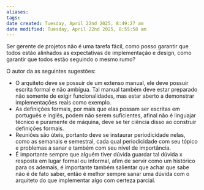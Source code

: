 ```yaml
---
aliases: 
tags: 
date created: Tuesday, April 22nd 2025, 8:49:27 am
date modified: Tuesday, April 22nd 2025, 8:55:58 am
---
```

Ser gerente de projetos não é uma tarefa fácil, como posso garantir que todos estão alinhados as expectativas de implementação e design, como garantir que todos estão seguindo o mesmo rumo?

O autor da as seguintes sugestões:

- O arquiteto deve se possuir de um extenso manual, ele deve possuir escrita formal e não ambígua. Tal manual também deve estar preparado não somente de exigir funcionalidades, mas estar aberto a demonstrar implementações reais como exemplo.
- As definições formais, por mais que elas possam ser escritas em português e inglês, podem não serem suficientes, afinal não é linguajar técnico e puramente de máquina, deve se ter ciência disso ao construir definições formais.
- Reuniões são úteis, portanto deve se instaurar periodicidade nelas, como as semanais e semestral, cada qual periodicidade com seu tópico e problemas a sanar e também com seu nível de importância.
- É importante sempre que alguém tiver dúvida guardar tal dúvida x resposta em lugar formal ou informal, afim de servir como um histórico para os ademais, é importante também salientar que achar que sabe não é de fato saber, então é melhor sempre sanar uma dúvida com o arquiteto do que implementar algo com certeza parcial.